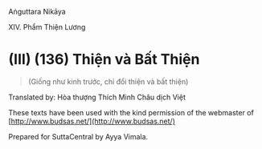 Aṅguttara Nikāya

XIV. Phẩm Thiện Lương

# (III) (136) Thiện và Bất Thiện

> (Giống như kinh trước, chỉ đổi thiện và bất thiện)

Translated by: Hòa thượng Thích Minh Châu dịch Việt

These texts have been used with the kind permission of the webmaster of [http://www.budsas.net/](http://www.budsas.net/)

Prepared for SuttaCentral by Ayya Vimala.